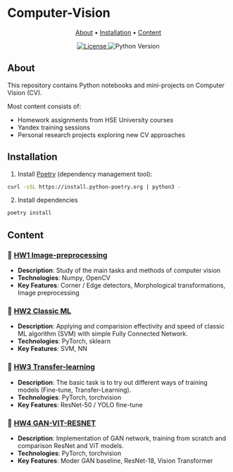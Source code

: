# Computer-Vision
<p align="center">
  <a href="#about">About</a> •
  <a href="#installation">Installation</a> •
  <a href="#content">Content</a>
</p>

<div align="center">
  <a href="/LICENSE">
    <img src="https://img.shields.io/badge/license-MIT-blue.svg" alt="License">
  </a>
  <img src="https://img.shields.io/badge/python-3.8%2B-blue" alt="Python Version">
</div>

## About

This repository contains Python notebooks and mini-projects on Computer Vision (CV).

Most content consists of:
- Homework assignments from HSE University courses
- Yandex training sessions
- Personal research projects exploring new CV approaches

## Installation

1. Install [Poetry](https://python-poetry.org/) (dependency management tool):
```bash
curl -sSL https://install.python-poetry.org | python3 -
```
2. Install dependencies
```bash
poetry install
```

## Content
<!-- (TEMPLATE)
### 📁 [Project Name](/path/to/directory)
- **Description**: Brief project summary (1-2 sentences)
- **Technologies**: Main technologies/libraries used
- **Key Features**: Core functionality or implemented methods -->

### 📁 [HW1 Image-preprocessing](./ImagePreprocessing/ImagePreprocessing.ipynb)
- **Description**: Study of the main tasks and methods of computer vision
- **Technologies**: Numpy, OpenCV
- **Key Features**: Corner / Edge detectors, Morphological transformations, Image preprocessing

### 📁 [HW2 Classic ML](./ClassicML/ClassicML.ipynb)
- **Description**: Applying and comparision effectivity and speed of classic ML algorithm (SVM) with simple Fully Connected Network.
- **Technologies**: PyTorch, sklearn
- **Key Features**: SVM, NN

### 📁 [HW3 Transfer-learning](./TransferLearning/TransferLearning.ipynb)
- **Description**: The basic task is to try out different ways of training models (Fine-tune, Transfer-Learning).
- **Technologies**: PyTorch, torchvision
- **Key Features**: ResNet-50 / YOLO fine-tune

### 📁 [HW4 GAN-VIT-RESNET](./GanVitResNet/GanVitResNet.ipynb)
- **Description**: Implementation of GAN network, training from scratch and comparison ResNet and ViT models.
- **Technologies**: PyTorch, torchvision
- **Key Features**: Moder GAN baseline, ResNet-18, Vision Transformer
